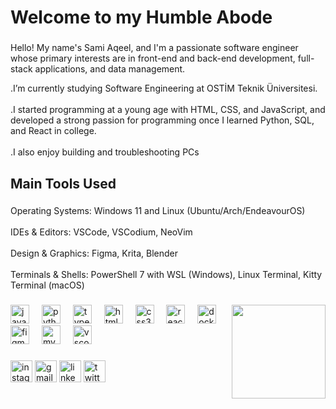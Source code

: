 <h1 align="left">Welcome to my Humble Abode</h1>

###

<p align="left">Hello! My name's Sami Aqeel, and I'm a passionate software engineer whose primary interests are in front-end and back-end development, full-stack applications, and data management.</p>


<p align="left">.I’m currently studying Software Engineering at OSTİM Teknik Üniversitesi.<br><br> .I started programming at a young age with HTML, CSS, and JavaScript, and developed a strong passion for programming once I learned Python, SQL, and React in college.<br><br>.I also enjoy building and troubleshooting PCs</p>

###

<h2 align="left"></h2>

###

<div align="left">
</div>

###



<h2 align="left">Main Tools Used</h2>

###

<p align="left">Operating Systems: Windows 11 and Linux (Ubuntu/Arch/EndeavourOS)<br><br>IDEs & Editors: VSCode, VSCodium, NeoVim<br><br>Design & Graphics: Figma, Krita, Blender<br><br>Terminals & Shells: PowerShell 7 with WSL (Windows), Linux Terminal, Kitty Terminal (macOS)</p>

###


<img align="right" height="150" src="https://media0.giphy.com/media/v1.Y2lkPTc5MGI3NjExaTNpejJtMm42M3NhdGIwdjN0ejlzZ2M5M3I3bmsxczVnd2xtaGllbCZlcD12MV9pbnRlcm5hbF9naWZfYnlfaWQmY3Q9Zw/Rpl1sod1vCXK0L2SUN/giphy.gif"  />

###

<div align="left">
  <img src="https://cdn.jsdelivr.net/gh/devicons/devicon/icons/javascript/javascript-original.svg" height="30" alt="javascript logo"  />
  <img width="12" />
  <img src="https://cdn.jsdelivr.net/gh/devicons/devicon/icons/python/python-original.svg" height="30" alt="python logo"  />
  <img width="12" />
  <img src="https://cdn.jsdelivr.net/gh/devicons/devicon/icons/typescript/typescript-original.svg" height="30" alt="typescript logo"  />
  <img width="12" />
  <img src="https://cdn.jsdelivr.net/gh/devicons/devicon/icons/html5/html5-original.svg" height="30" alt="html5 logo"  />
  <img width="12" />
  <img src="https://cdn.jsdelivr.net/gh/devicons/devicon/icons/css3/css3-original.svg" height="30" alt="css3 logo"  />
  <img width="12" />
  <img src="https://cdn.jsdelivr.net/gh/devicons/devicon/icons/react/react-original.svg" height="30" alt="react logo"  />
  <img width="12" />
  <img src="https://cdn.jsdelivr.net/gh/devicons/devicon/icons/docker/docker-original.svg" height="30" alt="docker logo"  />
  <img width="12" />
  <img src="https://cdn.jsdelivr.net/gh/devicons/devicon/icons/figma/figma-original.svg" height="30" alt="figma logo"  />
  <img width="12" />
  <img src="https://cdn.jsdelivr.net/gh/devicons/devicon/icons/mysql/mysql-original.svg" height="30" alt="mysql logo"  />
  <img width="12" />
  <img src="https://cdn.jsdelivr.net/gh/devicons/devicon/icons/vscode/vscode-original.svg" height="30" alt="vscode logo"  />
</div>

###

<div align="left">
  <img src="https://img.shields.io/static/v1?message=Instagram&logo=instagram&label=&color=E4405F&logoColor=white&labelColor=&style=for-the-badge" height="35" alt="instagram logo"  />
  <img src="https://img.shields.io/static/v1?message=Gmail&logo=gmail&label=&color=D14836&logoColor=white&labelColor=&style=for-the-badge" height="35" alt="gmail logo"  />
  <img src="https://img.shields.io/static/v1?message=LinkedIn&logo=linkedin&label=&color=0077B5&logoColor=white&labelColor=&style=for-the-badge" height="35" alt="linkedin logo"  />
  <img src="https://img.shields.io/static/v1?message=Twitter&logo=twitter&label=&color=1DA1F2&logoColor=white&labelColor=&style=for-the-badge" height="35" alt="twitter logo"  />
</div>

###
